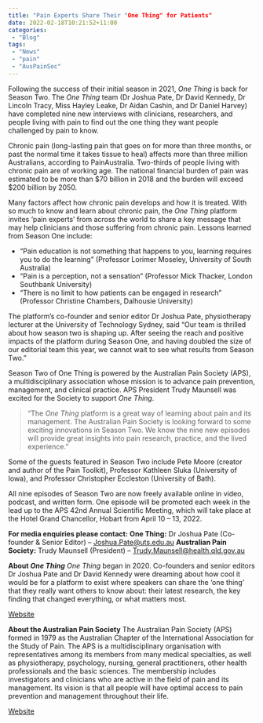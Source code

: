 ```yaml
---
title: "Pain Experts Share Their "One Thing" for Patients"
date: 2022-02-18T10:21:52+11:00
categories:
 - "Blog"
tags:
 - "News"
 - "pain"
 - "AusPainSoc" 
---
```


<!--more-->

Following the success of their initial season in 2021, *One Thing* is back for Season Two. The *One Thing* team (Dr Joshua Pate, Dr David Kennedy, Dr Lincoln Tracy, Miss Hayley Leake, Dr Aidan Cashin, and Dr Daniel Harvey) have completed nine new interviews with clinicians, researchers, and people living with pain to find out the one thing they want people challenged by pain to know. 

Chronic pain (long-lasting pain that goes on for more than three months, or past the normal time it takes tissue to heal) affects more than three million Australians, according to PainAustralia. Two-thirds of people living with chronic pain are of working age. The national financial burden of pain was estimated to be more than $70 billion in 2018 and the burden will exceed $200 billion by 2050.

Many factors affect how chronic pain develops and how it is treated. With so much to know and learn about chronic pain, the *One Thing* platform invites ‘pain experts’ from across the world to share a key message that may help clinicians and those suffering from chronic pain. Lessons learned from Season One include:

- “Pain education is not something that happens to you, learning requires you to do the learning” (Professor Lorimer Moseley, University of South Australia)
- “Pain is a perception, not a sensation” (Professor Mick Thacker, London Southbank University)
- “There is no limit to how patients can be engaged in research” (Professor Christine Chambers, Dalhousie University)

The platform’s co-founder and senior editor Dr Joshua Pate, physiotherapy lecturer at the University of Technology Sydney, said “Our team is thrilled about how season two is shaping up. After seeing the reach and positive impacts of the platform during Season One, and having doubled the size of our editorial team this year, we cannot wait to see what results from Season Two.”

Season Two of One Thing is powered by the Australian Pain Society (APS), a multidisciplinary association whose mission is to advance pain prevention, management, and clinical practice. APS President Trudy Maunsell was excited for the Society to support *One Thing*.

> “The *One Thing* platform is a great way of learning about pain and its management. The Australian Pain Society is looking forward to some exciting innovations in Season Two. We know the nine new episodes will provide great insights into pain research, practice, and the lived experience.”

Some of the guests featured in Season Two include Pete Moore (creator and author of the Pain Toolkit), Professor Kathleen Sluka (University of Iowa), and Professor Christopher Eccleston (University of Bath). 

All nine episodes of Season Two are now freely available online in video, podcast, and written form. One episode will be promoted each week in the lead up to the APS 42nd Annual Scientific Meeting, which will take place at the Hotel Grand Chancellor, Hobart from April 10 – 13, 2022.

**For media enquiries please contact:**
**One Thing:** Dr Joshua Pate (Co-founder & Senior Editor) – Joshua.Pate@uts.edu.au
**Australian Pain Society:** Trudy Maunsell (President) – Trudy.Maunsell@health.qld.gov.au

**About *One Thing***
*One Thing* began in 2020. Co-founders and senior editors Dr Joshua Pate and Dr David Kennedy were dreaming about how cool it would be for a platform to exist where speakers can share the ‘one thing’ that they really want others to know about: their latest research, the key finding that changed everything, or what matters most.

[Website](https://www.onething.painsci.org)

**About the Australian Pain Society**
The Australian Pain Society (APS) formed in 1979 as the Australian Chapter of the International Association for the Study of Pain. The APS is a multidisciplinary organisation with representatives among its members from many medical specialties, as well as physiotherapy, psychology, nursing, general practitioners, other health professionals and the basic sciences. The membership includes investigators and clinicians who are active in the field of pain and its management. Its vision is that all people will have optimal access to pain prevention and management throughout their life.

[Website](https://www.apsoc.org.au)